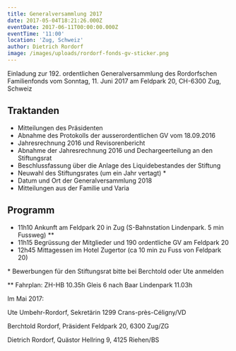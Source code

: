 ```yaml
---
title: Generalversammlung 2017
date: 2017-05-04T18:21:26.000Z
eventDate: 2017-06-11T00:00:00.000Z
eventTime: '11:00'
location: 'Zug, Schweiz'
author: Dietrich Rordorf
image: /images/uploads/rordorf-fonds-gv-sticker.png
---
```

Einladung zur 192. ordentlichen Generalversammlung des Rordorfschen Familienfonds vom Sonntag, 11. Juni 2017 am Feldpark 20, CH-6300 Zug, Schweiz

<!--more-->

## Traktanden

- Mitteilungen des Präsidenten
- Abnahme des Protokolls der ausserordentlichen GV vom 18.09.2016
- Jahresrechnung 2016 und Revisorenbericht
- Abnahme der Jahresrechnung 2016 und Dechargeerteilung an den Stiftungsrat
- Beschlussfassung über die Anlage des Liquidebestandes der Stiftung
- Neuwahl des Stiftungsrates (um ein Jahr vertagt) *
- Datum und Ort der Generalversammlung 2018
- Mitteilungen aus der Familie und Varia

## Programm

- 11h10 Ankunft am Feldpark 20 in Zug (S-Bahnstation Lindenpark. 5 min Fussweg) **
- 11h15 Begrüssung der Mitglieder und 190 ordentliche GV am Feldpark 20
- 12h45 Mittagessen im Hotel Zugertor (ca 10 min zu Fuss von Feldpark 20)

\* Bewerbungen für den Stiftungsrat bitte bei Berchtold oder Ute anmelden

\** Fahrplan: ZH-HB 10.35h Gleis 6 nach Baar Lindenpark 11.03h

Im Mai 2017:

Ute Umbehr-Rordorf, Sekretärin
1299 Crans-près-Céligny/VD

Berchtold Rordorf, Präsident
Feldpark 20, 6300 Zug/ZG

Dietrich Rordorf, Quästor
Hellring 9, 4125 Riehen/BS
